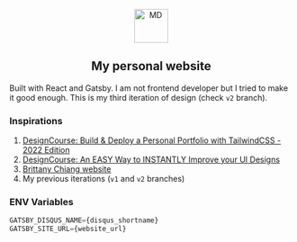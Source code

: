 <p align="center">
  <a href="https://michaldziuba.dev">
    <img alt="MD" src="https://user-images.githubusercontent.com/43048524/205249624-43c40f8e-f37f-493f-8c0a-f65fbe296287.png" width="60" />

  </a>
</p>
<h2 align="center">
  My personal website
</h2>

Built with React and Gatsby. I am not frontend developer but I tried to make it good enough. This is my third iteration of design (check `v2` branch).

### Inspirations
1. [DesignCourse: Build & Deploy a Personal Portfolio with TailwindCSS - 2022 Edition](https://youtube.com/watch?v=Vp6GC3jKG20)
2. [DesignCourse: An EASY Way to INSTANTLY Improve your UI Designs](https://www.youtube.com/watch?v=Q8A2E8CnYH4)
3. [Brittany Chiang website](https://brittanychiang.com/)
4. My previous iterations (`v1` and `v2` branches)

### ENV Variables
```ts
GATSBY_DISQUS_NAME={disqus_shortname}
GATSBY_SITE_URL={website_url}
```